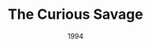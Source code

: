---
layout: productions
title: The Curious Savage
date: 1994
featured_image:
category:
Theatre: Players by the Sea
cast:
- Hannibal: Michael Lipp
crew:
external_links:
---